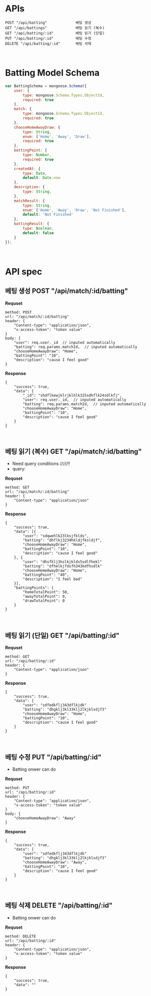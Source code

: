 # APIs
```
POST "/api/batting"             베팅 생성
GET "/api/battings"             베팅 읽기 (복수)
GET "/api/batting/:id"          베팅 읽기 (단일)
PUT "/api/batting/:id"          베팅 수정
DELETE "/api/batting/:id"       베팅 삭제
```
<br>

# Batting Model Schema
```js
var BattingSchema = mongoose.Schema({
    user: {
        type: mongoose.Schema.Types.ObjectId,
        required: true
    },
    match: {
        type: mongoose.Schema.Types.ObjectId,
        required: true
    },
    chooseHomeAwayDraw: {
        type: String,
        enum: ['Home', 'Away', 'Draw'],
        required: true
    },
    battingPoint: {
        type: Number,
        required: true
    },
    createdAt: {
        type: Date,
        default: Date.now
    },
    description: {
        type: String,
    },
    matchResult: {
        type: String,
        enum: ['Home', 'Away', 'Draw', 'Not Finished'],
        default: 'Not Finished'
    },
    battingResult: {
        type: Boolean,
        default: false
    }
});
```
<br>

# API spec

## __베팅 생성__ POST "/api/match/:id/batting" 
__Requset__
```
method: POST
url: "/api/match/:id/batting"
header: { 
    "Content-type": "application/json", 
    "x-access-token": "token value" 
}
body: {
    "user": req.user._id  // inputed automatically
    "batting": req.params.matchId,  // inputed automatically
    "chooseHomeAwayDraw": "Home",
    "battingPoint": "10",
    "description": "cause I feel good"
}
```

__Response__
```
{
    "success": true,
    "data": {
        "_id": "shdflkewjklrjklhlk325sdhflk24sdlkfj",
        "user": req.user._id,  // inputed automatically
        "batting": req.params.matchId,  // inputed automatically
        "chooseHomeAwayDraw": "Home",
        "battingPoint": "10",
        "description": "cause I feel good"
    }
}
```
<br>

## __베팅 읽기 (복수)__ GET "/api/match/:id/batting"
- Need query conditions                 /////!!
- query: 

__Requset__
```
method: GET
url: "/api/match/:id/batting"
header: { 
    "Content-type": "application/json" 
}
```

__Response__
```
{
    "success": true,
    "data": [{
        "user": "sdqwehlk23lksjfklds",
        "batting": "dhflkj3234hkldjfksldjf",
        "chooseHomeAwayDraw": "Home",
        "battingPoint": "10",
        "description": "cause I feel good"
    }, {
        "user": "dhsfklj3hslkjklds5sdlfhekl"
        "batting": "dfhelkjfdsfh343kdfhsdlk"
        "chooseHomeAwayDraw": "Home",
        "battingPoint": "40",
        "description": "I feel bad"
    }],
    "battingPoints": {
        "homeTotalPoint": 50,
        "awayTotalPoint": 0,
        "drawTotalPoint": 0
    }
}
```
<br>

## __베팅 읽기 (단일)__ GET "/api/batting/:id"
__Requset__
```
method: GET
url: "/api/batting/:id"
header: { 
    "Content-type": "application/json" 
}
```

__Response__
```
{
    "success": true,
    "data": {
        "user": "sdfedkflj343dflkjdk"
        "batting": "dhgklj3kl33klj2lkjklsdjf3" 
        "chooseHomeAwayDraw": "Home",
        "battingPoint": "10",
        "description": "cause I feel good"
    }
}
```
<br>


## __베팅 수정__ PUT "/api/batting/:id"
- Batting onwer can do

__Requset__
```
method: PUT
url: "/api/batting/:id"
header: { 
    "Content-type": "application/json", 
    "x-access-token": "token value" 
}
body: {
    "chooseHomeAwayDraw": "Away"
}
```

__Response__
```
{
    "success": true,
    "data": {
        "user": "sdfedkflj343dflkjdk"
        "batting": "dhgklj3kl33klj2lkjklsdjf3" 
        "chooseHomeAwayDraw": "Away",
        "battingPoint": "10",
        "description": "cause I feel good"
    }
}
```
<br>

## __베팅 삭제__ DELETE "/api/batting/:id"
- Batting onwer can do

__Requset__
```
method: DELETE
url: "/api/batting/:id"
header: {
    "Content-type": "application/json",
    "x-access-token": "token value"
}
```

__Response__
```
{
    "success": true,
    "data": ""
}
```